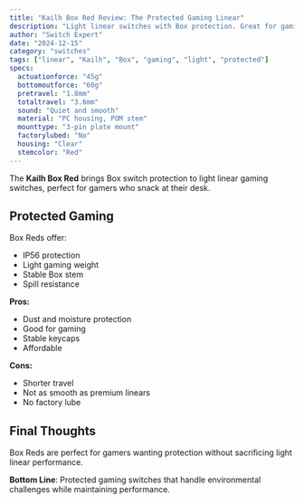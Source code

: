 ```yaml
---
title: "Kailh Box Red Review: The Protected Gaming Linear"
description: "Light linear switches with Box protection. Great for gaming with added durability against spills and dust."
author: "Switch Expert"
date: "2024-12-15"
category: "switches"
tags: ["linear", "Kailh", "Box", "gaming", "light", "protected"]
specs:
  actuationforce: "45g"
  bottomoutforce: "60g"
  pretravel: "1.8mm"
  totaltravel: "3.6mm"
  sound: "Quiet and smooth"
  material: "PC housing, POM stem"
  mounttype: "3-pin plate mount"
  factorylubed: "No"
  housing: "Clear"
  stemcolor: "Red"
---
```


The **Kailh Box Red** brings Box switch protection to light linear gaming switches, perfect for gamers who snack at their desk.

## Protected Gaming
Box Reds offer:


- IP56 protection
- Light gaming weight
- Stable Box stem
- Spill resistance

**Pros:**


- Dust and moisture protection
- Good for gaming
- Stable keycaps
- Affordable

**Cons:**


- Shorter travel
- Not as smooth as premium linears
- No factory lube

## Final Thoughts
Box Reds are perfect for gamers wanting protection without sacrificing light linear performance.

**Bottom Line**: Protected gaming switches that handle environmental challenges while maintaining performance.